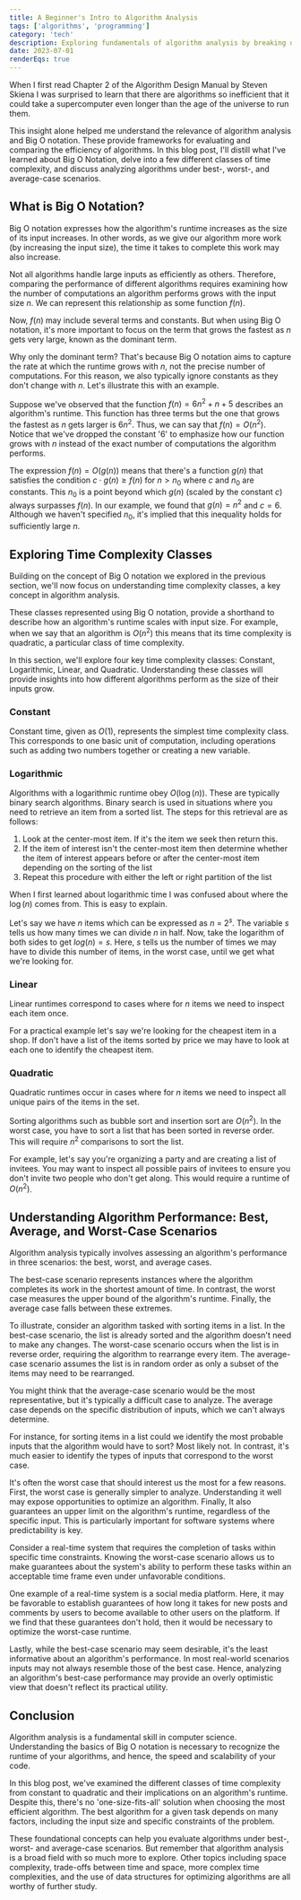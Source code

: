 ```yaml
---
title: A Beginner's Intro to Algorithm Analysis
tags: ['algorithms', 'programming']
category: 'tech'
description: Exploring fundamentals of algorithm analysis by breaking down Big O notation, time complexity classes, and performance scenarios.
date: 2023-07-01
renderEqs: true
---
```


When I first read Chapter 2 of the Algorithm Design Manual by Steven Skiena I was surprised to learn that there are algorithms so inefficient that it could take a supercomputer even longer than the age of the universe to run them. 

This insight alone helped me understand the relevance of algorithm analysis and Big O notation. These provide frameworks for evaluating and comparing the efficiency of algorithms. In this blog post, I'll distill what I've learned about Big O Notation, delve into a few different classes of time complexity, and discuss analyzing algorithms under best-, worst-, and average-case scenarios.

## What is Big O Notation?

Big O notation expresses how the algorithm's runtime increases as the size of its input increases. In other words, as we give our algorithm more work (by increasing the input size), the time it takes to complete this work may also increase.

Not all algorithms handle large inputs as efficiently as others. Therefore, comparing the performance of different algorithms requires examining how the number of computations an algorithm performs grows with the input size $n$. We can represent this relationship as some function $f(n)$. 

Now, $f(n)$ may include several terms and constants. But when using Big O notation, it's more important to focus on the term that grows the fastest as $n$ gets very large, known as the dominant term. 

Why only the dominant term? That's because Big O notation aims to capture the rate at which the runtime grows with $n$, not the precise number of computations. For this reason, we also typically ignore constants as they don't change with $n$. Let's illustrate this with an example.

Suppose we've observed that the function $f(n) = 6n^2 + n + 5$ describes an algorithm's runtime. This function has three terms but the one that grows the fastest as $n$ gets larger is $6n^2$. Thus, we can say that $f(n) = O(n^2)$. Notice that we've dropped the constant '6' to emphasize how our function grows with $n$ instead of the exact number of computations the algorithm performs. 

The expression $f(n) = O(g(n))$ means that there's a function $g(n)$ that satisfies the condition $c \cdot g(n) \geq f(n)$ for $n > n_0$ where $c$ and $n_0$ are constants. This $n_0$ is a point beyond which $g(n)$ (scaled by the constant $c$) always surpasses $f(n)$. In our example, we found that $g(n) = n^2$ and $c=6$. Although we haven't specified $n_0$, it's implied that this inequality holds for sufficiently large $n$. 

## Exploring Time Complexity Classes

Building on the concept of Big O notation we explored in the previous section, we'll now focus on understanding time complexity classes, a key concept in algorithm analysis. 

These classes represented using Big O notation, provide a shorthand to describe how an algorithm's runtime scales with input size. For example, when we say that an algorithm is $O(n^2)$ this means that its time complexity is quadratic, a particular class of time complexity.

In this section, we'll explore four key time complexity classes: Constant, Logarithmic, Linear, and Quadratic. Understanding these classes will provide insights into how different algorithms perform as the size of their inputs grow.

### Constant

Constant time, given as $O(1)$, represents the simplest time complexity class. This corresponds to one basic unit of computation, including operations such as adding two numbers together or creating a new variable. 

### Logarithmic

Algorithms with a logarithmic runtime obey $O(\log(n))$. These are typically binary search algorithms. Binary search is used in situations where you need to retrieve an item from a sorted list. The steps for this retrieval are as follows:
1. Look at the center-most item. If it's the item we seek then return this.
2. If the item of interest isn't the center-most item then determine whether the item of interest appears before or after the center-most item depending on the sorting of the list
3. Repeat this procedure with either the left or right partition of the list

When I first learned about logarithmic time I was confused about where the $\log(n)$ comes from. This is easy to explain. 

Let's say we have $n$ items which can be expressed as $n$ = $2^s$. The variable $s$ tells us how many times we can divide $n$ in half. Now, take the logarithm of both sides to get $log(n) = s$. Here, $s$ tells us the number of times we may have to divide this number of items, in the worst case, until we get what we're looking for. 

### Linear

Linear runtimes correspond to cases where for $n$ items we need to inspect each item once. 

For a practical example let's say we're looking for the cheapest item in a shop. If don't have a list of the items sorted by price we may have to look at each one to identify the cheapest item. 

### Quadratic

Quadratic runtimes occur in cases where for $n$ items we need to inspect all unique pairs of the items in the set. 

Sorting algorithms such as bubble sort and insertion sort are $O(n^2)$. In the worst case, you have to sort a list that has been sorted in reverse order. This will require $n^2$ comparisons to sort the list.

For example, let's say you're organizing a party and are creating a list of invitees. You may want to inspect all possible pairs of invitees to ensure you don't invite two people who don't get along. This would require a runtime of $O(n^2)$.

## Understanding Algorithm Performance: Best, Average, and Worst-Case Scenarios

Algorithm analysis typically involves assessing an algorithm's performance in three scenarios: the best, worst, and average cases. 

The best-case scenario represents instances where the algorithm completes its work in the shortest amount of time. In contrast, the worst case measures the upper bound of the algorithm's runtime. Finally, the average case falls between these extremes.

To illustrate, consider an algorithm tasked with sorting items in a list. In the best-case scenario, the list is already sorted and the algorithm doesn't need to make any changes. The worst-case scenario occurs when the list is in reverse order, requiring the algorithm to rearrange every item. The average-case scenario assumes the list is in random order as only a subset of the items may need to be rearranged.

You might think that the average-case scenario would be the most representative, but it's typically a difficult case to analyze. The average case depends on the specific distribution of inputs, which we can't always determine. 

For instance, for sorting items in a list could we identify the most probable inputs that the algorithm would have to sort? Most likely not. In contrast, it's much easier to identify the types of inputs that correspond to the worst case.

It's often the worst case that should interest us the most for a few reasons. First, the worst case is generally simpler to analyze. Understanding it well may expose opportunities to optimize an algorithm. Finally, It also guarantees an upper limit on the algorithm's runtime, regardless of the specific input. This is particularly important for software systems where predictability is key. 

Consider a real-time system that requires the completion of tasks within specific time constraints. Knowing the worst-case scenario allows us to make guarantees about the system's ability to perform these tasks within an acceptable time frame even under unfavorable conditions.

One example of a real-time system is a social media platform. Here, it may be favorable to establish guarantees of how long it takes for new posts and comments by users to become available to other users on the platform. If we find that these guarantees don't hold, then it would be necessary to optimize the worst-case runtime.

Lastly, while the best-case scenario may seem desirable, it's the least informative about an algorithm's performance. In most real-world scenarios inputs may not always resemble those of the best case. Hence, analyzing an algorithm's best-case performance may provide an overly optimistic view that doesn't reflect its practical utility.

## Conclusion 

Algorithm analysis is a fundamental skill in computer science. Understanding the basics of Big O notation is necessary to recognize the runtime of your algorithms, and hence, the speed and scalability of your code.

In this blog post, we've examined the different classes of time complexity from constant to quadratic and their implications on an algorithm's runtime. Despite this, there's no 'one-size-fits-all' solution when choosing the most efficient algorithm. The best algorithm for a given task depends on many factors, including the input size and specific constraints of the problem.

These foundational concepts can help you evaluate algorithms under best-, worst- and average-case scenarios. But remember that algorithm analysis is a broad field with so much more to explore. Other topics including space complexity, trade-offs between time and space, more complex time complexities, and the use of data structures for optimizing algorithms are all worthy of further study.
